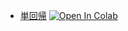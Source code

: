 
- [単回帰](https://colab.research.google.com/github/aice-ice/Senior-project/blob/master/regression.ipynb)
[![Open In Colab](https://colab.research.google.com/assets/colab-badge.svg)](https://colab.research.google.com/github/aice-ice/Senior-project/blob/master/regression.ipynb)

